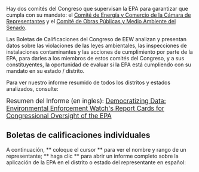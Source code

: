 <!--This snippet goes above the main content in `reports-content.md` in this folder-->

Hay dos comités del Congreso que supervisan la EPA para garantizar que cumpla con su mandato: el <a href="https://energycommerce.house.gov/" target=_blank rel=noopener >Comité de Energía y Comercio de la Cámara de Representantes</a> y el <a href="https://www.epw.senate.gov/public/" target=_blank rel=noopener >Comité de Obras Públicas y Medio Ambiente del Senado</a>.

Las Boletas de Calificaciones del Congreso de EEW analizan y presentan datos sobre las violaciones de las leyes ambientales, las inspecciones de instalaciones contaminantes y las acciones de cumplimiento por parte de la EPA, para darles a los miembros de estos comités del Congreso, y a sus constituyentes, la oportunidad de evaluar si la EPA está cumpliendo con su mandato en su estado / distrito.

Para ver nuestro informe resumido de todos los distritos y estados analizados, consulte:

<big> Resumen del Informe (en ingles): <a href="https://envirodatagov.org/wp-content/uploads/2020/10/Democratizing-Data-Summary-Report.pdf"> Democratizing Data: Environmental Enforcement Watch's Report Cards for Congressional Oversight of the EPA </a> </big>

## Boletas de calificaciones individuales

A continuación, ** coloque el cursor ** para ver el nombre y rango de un representante; ** haga clic ** para abrir un informe completo sobre la aplicación de la EPA en el distrito o estado del representante en español:
